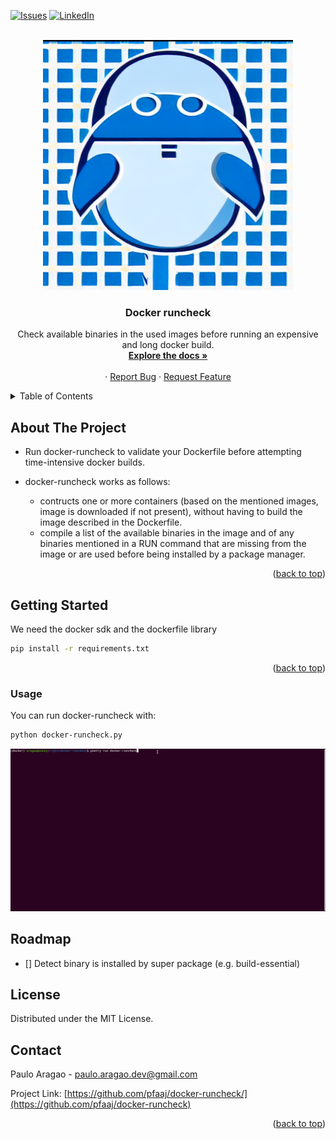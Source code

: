 
<a name="readme-top"></a>


<!-- PROJECT SHIELDS -->
<!--
*** I'm using markdown "reference style" links for readability.
*** Reference links are enclosed in brackets [ ] instead of parentheses ( ).
*** See the bottom of this document for the declaration of the reference variables
*** for contributors-url, forks-url, etc. This is an optional, concise syntax you may use.
*** https://www.markdownguide.org/basic-syntax/#reference-style-links
-->
[![Issues][issues-shield]][issues-url]
[![LinkedIn][linkedin-shield]][linkedin-url]



<!-- PROJECT LOGO -->
<br />
<div align="center">
  <a href="https://github.com/pfaaj/docker-runcheck">
    <img src="images/logo.png" alt="Logo" width="400" height="400">
  </a>

  <h3 align="center">Docker runcheck</h3>

  <p align="center">
    Check available binaries in the used images before running an expensive and long docker build.
    <br />
    <a href="https://github.com/pfaaj/docker-runcheck"><strong>Explore the docs »</strong></a>
    <br />
    <br />
    ·
    <a href="https://github.com/pfaaj/docker-runcheck/issues">Report Bug</a>
    ·
    <a href="https://github.com/pfaaj/docker-runcheck/issues">Request Feature</a>
  </p>
</div>



<!-- TABLE OF CONTENTS -->
<details>
  <summary>Table of Contents</summary>
  <ol>
    <li>
      <a href="#about-the-project">About The Project</a>
      <ul>
        <li><a href="#built-with">Built With</a></li>
      </ul>
    </li>
    <li>
      <a href="#getting-started">Getting Started</a>
      <ul>
        <li><a href="#prerequisites">Prerequisites</a></li>
        <li><a href="#installation">Installation</a></li>
      </ul>
    </li>
    <li><a href="#usage">Usage</a></li>
    <li><a href="#roadmap">Roadmap</a></li>
    <li><a href="#contributing">Contributing</a></li>
    <li><a href="#license">License</a></li>
    <li><a href="#contact">Contact</a></li>
    <li><a href="#acknowledgments">Acknowledgments</a></li>
  </ol>
</details>



<!-- ABOUT THE PROJECT -->
## About The Project

+ Run docker-runcheck to validate your Dockerfile before attempting time-intensive docker builds. 

+ docker-runcheck works as follows:
  + contructs one or more containers (based on the mentioned images, image is downloaded if not present), without having to build the image described in the Dockerfile.
  + compile a list of the available binaries in the image and of any binaries mentioned in a RUN command that are  missing from the image or are used before being installed by a package manager.

<p align="right">(<a href="#readme-top">back to top</a>)</p>


<!-- GETTING STARTED -->
## Getting Started


We need the docker sdk and the dockerfile library
 
  ```sh
  pip install -r requirements.txt 
  ```


<p align="right">(<a href="#readme-top">back to top</a>)</p>



<!-- USAGE EXAMPLES -->
### Usage

You can run docker-runcheck with:

  ```sh
  python docker-runcheck.py
  ```

![](images/runcheck.gif)





<!-- ROADMAP -->
## Roadmap

- [] Detect binary is installed by super package (e.g. build-essential)


<!--See the [open issues](https://github.com/pfaaj/docker-runcheck/issues) for a full list of proposed features (and known issues).-->


<!-- For apt stuff, package info

git clone https://salsa.debian.org/apt-team/python-apt
cd python-apt
sudo apt install libapt-pkg-dev
python setup.py build

or alternatively https://help.launchpad.net/API/launchpadlib

or https://sources.debian.org/doc/api/ -> examples 
https://sources.debian.org/api/info/package/davfs2/1.5.2-1/ 
https://sources.debian.org/api/src/cowsay/3.03+dfsg1-4/cows/
-->

<!-- CONTRIBUTING 
## Contributing

Contributions are what make the open source community such an amazing place to learn, inspire, and create. Any contributions you make are **greatly appreciated**.

If you have a suggestion that would make this better, please fork the repo and create a pull request. You can also simply open an issue with the tag "enhancement".
Don't forget to give the project a star! Thanks again!

1. Fork the Project
2. Create your Feature Branch (`git checkout -b feature/AmazingFeature`)
3. Commit your Changes (`git commit -m 'Add some AmazingFeature'`)
4. Push to the Branch (`git push origin feature/AmazingFeature`)
5. Open a Pull Request

<p align="right">(<a href="#readme-top">back to top</a>)</p>
-->


<!-- LICENSE -->
## License

Distributed under the MIT License. 




<!-- CONTACT -->
## Contact

Paulo Aragao - paulo.aragao.dev@gmail.com

Project Link: [https://github.com/pfaaj/docker-runcheck/](https://github.com/pfaaj/docker-runcheck)

<p align="right">(<a href="#readme-top">back to top</a>)</p>



<!-- ACKNOWLEDGMENTS 
## Acknowledgments


<p align="right">(<a href="#readme-top">back to top</a>)</p>
-->


<!-- MARKDOWN LINKS & IMAGES -->
<!-- https://www.markdownguide.org/basic-syntax/#reference-style-links -->
[contributors-shield]: https://img.shields.io/github/contributors/pfaaj/docker-runcheck.svg?style=for-the-badge
[contributors-url]: https://github.com/pfaaj/docker-runcheck/graphs/contributors
[forks-shield]: https://img.shields.io/github/forks/pfaaj/docker-runcheck.svg?style=for-the-badge
[forks-url]: https://github.com/pfaaj/docker-runcheck/network/members
[stars-shield]: https://img.shields.io/github/stars/pfaaj/docker-runcheck.svg?style=for-the-badge
[stars-url]: https://github.com/pfaaj/docker-runcheck/stargazers
[issues-shield]: https://img.shields.io/github/issues/pfaaj/docker-runcheck.svg?style=for-the-badge
[issues-url]: https://github.com/pfaaj/docker-runcheck/issues
[license-shield]: https://img.shields.io/github/license/pfaaj/docker-runcheck.svg?style=for-the-badge
[license-url]: https://github.com/pfaaj/docker-runcheck/blob/master/LICENSE.txt
[linkedin-shield]: https://img.shields.io/badge/-LinkedIn-black.svg?style=for-the-badge&logo=linkedin&colorB=555
[linkedin-url]: https://linkedin.com/in/paulo-aragao
[product-screenshot]: images/screenshot.png
[Next.js]: https://img.shields.io/badge/next.js-000000?style=for-the-badge&logo=nextdotjs&logoColor=white
